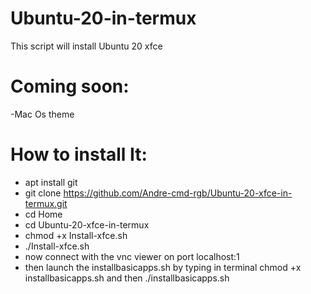 # Ubuntu-20-in-termux
This script will install Ubuntu 20 xfce
# Coming soon:
-Mac Os theme
# How to install It:
- apt install git
- git clone https://github.com/Andre-cmd-rgb/Ubuntu-20-xfce-in-termux.git
- cd Home
- cd Ubuntu-20-xfce-in-termux
- chmod +x Install-xfce.sh
- ./Install-xfce.sh
- now connect with the vnc viewer on port localhost:1
- then launch the installbasicapps.sh by typing in terminal chmod +x installbasicapps.sh and then ./installbasicapps.sh
